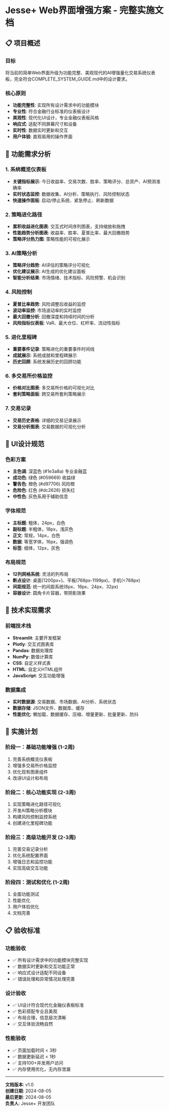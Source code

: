 # Jesse+ Web界面增强方案 - 完整实施文档

## 📋 项目概述

### 目标
将当前的简单Web界面升级为功能完整、美观现代的AI增强量化交易系统仪表板，完全符合COMPLETE_SYSTEM_GUIDE.md中的设计要求。

### 核心原则
- **功能完整性**: 实现所有设计需求中的功能模块
- **专业性**: 符合金融行业标准的仪表板设计
- **美观性**: 现代化UI设计，专业金融仪表板风格
- **响应式**: 适配不同屏幕尺寸和设备
- **实时性**: 数据实时更新和交互
- **用户体验**: 直观易用的操作界面

## 🎯 功能需求分析

### 1. 系统概览仪表板
- **关键指标展示**: 今日收益率、交易次数、胜率、策略评分、总资产、AI预测准确率
- **实时状态监控**: 数据收集、AI分析、策略执行、风险控制状态
- **快速操作面板**: 启动/停止系统、紧急停止、刷新数据

### 2. 策略进化路径
- **累积收益进化图表**: 交互式时间序列图表，支持缩放和拖拽
- **性能趋势分析图表**: 收益率、胜率、夏普比率、最大回撤趋势
- **策略评分热力图**: 策略性能的可视化展示

### 3. AI策略分析
- **策略评分趋势**: AI评估的策略评分可视化
- **优化建议展示**: AI生成的优化建议面板
- **智能分析结果**: 市场情绪、技术指标、风险预警、机会识别

### 4. 风险控制
- **夏普比率趋势**: 风险调整后收益的监控
- **波动率监控**: 市场波动率的实时监控
- **最大回撤分析**: 回撤深度和持续时间的分析
- **风险指标仪表板**: VaR、最大仓位、杠杆率、流动性指标

### 5. 进化里程碑
- **重要事件记录**: 策略进化的重要事件时间线
- **成就展示**: 系统成就和里程碑展示
- **历史回顾**: 系统发展历史的回顾功能

### 6. 多交易所价格监控
- **价格对比图表**: 多交易所价格的可视化对比
- **套利策略面板**: 跨交易所套利策略展示

### 7. 交易记录
- **交易历史表格**: 详细的交易记录展示
- **交易分析图表**: 交易数据的可视化分析

## 🎨 UI设计规范

### 色彩方案
- **主色调**: 深蓝色 (#1e3a8a) 专业金融蓝
- **成功色**: 绿色 (#059669) 收益绿
- **警告色**: 橙色 (#d97706) 风险橙
- **危险色**: 红色 (#dc2626) 损失红
- **中性色**: 灰色系用于辅助信息

### 字体规范
- **主标题**: 粗体，24px，白色
- **副标题**: 半粗体，18px，浅灰色
- **正文**: 常规，14px，白色
- **数据**: 等宽字体，16px，强调色
- **标签**: 细体，12px，灰色

### 布局规范
- **12列网格系统**: 灵活的列布局
- **断点设计**: 桌面(1200px+)、平板(768px-1199px)、手机(<768px)
- **间距规范**: 统一的间距系统(8px、16px、24px、32px)
- **容器设计**: 圆角卡片容器，带阴影效果

## 🔧 技术实现需求

### 前端技术栈
- **Streamlit**: 主要开发框架
- **Plotly**: 交互式图表库
- **Pandas**: 数据处理库
- **NumPy**: 数值计算库
- **CSS**: 自定义样式表
- **HTML**: 自定义HTML组件
- **JavaScript**: 交互功能增强

### 数据集成
- **实时数据源**: 交易数据、市场数据、AI分析、系统状态
- **数据存储**: JSON文件、数据库、缓存
- **性能优化**: 懒加载、数据缓存、压缩、增量更新、批量更新、防抖

## 🚀 实施计划

### 阶段一：基础功能增强 (1-2周)
1. 完善系统概览仪表板
2. 增强多交易所价格监控
3. 优化现有图表组件
4. 改进UI设计和布局

### 阶段二：核心功能实现 (2-3周)
1. 实现策略进化路径可视化
2. 开发AI策略分析模块
3. 构建风险控制监控系统
4. 创建进化里程碑功能

### 阶段三：高级功能开发 (2-3周)
1. 完善交易记录分析
2. 优化系统配置界面
3. 增强日志和监控功能
4. 实现高级交互功能

### 阶段四：测试和优化 (1-2周)
1. 全面功能测试
2. 性能优化
3. 用户体验优化
4. 文档完善

## 📋 验收标准

### 功能验收
- ✅ 所有设计需求中的功能模块完整实现
- ✅ 数据实时更新和交互功能正常
- ✅ 响应式设计适配不同设备
- ✅ 错误处理和异常情况处理完善

### 设计验收
- ✅ UI设计符合现代化金融仪表板标准
- ✅ 色彩搭配专业且美观
- ✅ 布局合理，信息层次清晰
- ✅ 交互体验流畅自然

### 性能验收
- ✅ 页面加载时间 < 3秒
- ✅ 数据更新延迟 < 1秒
- ✅ 支持100+并发用户访问
- ✅ 内存使用优化，无内存泄漏

---

**文档版本**: v1.0  
**创建日期**: 2024-08-05  
**最后更新**: 2024-08-05  
**负责人**: Jesse+ 开发团队 